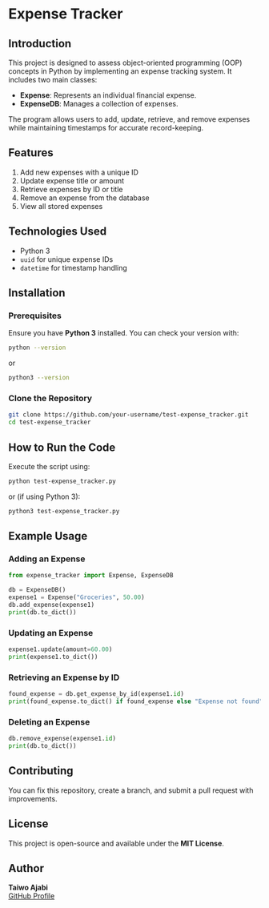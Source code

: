# Expense Tracker  

## Introduction  
This project is designed to assess object-oriented programming (OOP) concepts in Python by implementing an expense tracking system. It includes two main classes:  

- **Expense**: Represents an individual financial expense.  
- **ExpenseDB**: Manages a collection of expenses.  

The program allows users to add, update, retrieve, and remove expenses while maintaining timestamps for accurate record-keeping.  

## Features  
1. Add new expenses with a unique ID  
2. Update expense title or amount  
3. Retrieve expenses by ID or title  
4. Remove an expense from the database  
5. View all stored expenses  

## Technologies Used  
- Python 3  
- `uuid` for unique expense IDs  
- `datetime` for timestamp handling  

## Installation  

### Prerequisites  
Ensure you have **Python 3** installed. You can check your version with:  
```bash
python --version
```
or  
```bash
python3 --version
```

### Clone the Repository  
```bash
git clone https://github.com/your-username/test-expense_tracker.git
cd test-expense_tracker
```

## How to Run the Code  
Execute the script using:  
```bash
python test-expense_tracker.py
```
or (if using Python 3):  
```bash
python3 test-expense_tracker.py
```

## Example Usage  

### Adding an Expense  
```python
from expense_tracker import Expense, ExpenseDB

db = ExpenseDB()
expense1 = Expense("Groceries", 50.00)
db.add_expense(expense1)
print(db.to_dict())
```

### Updating an Expense  
```python
expense1.update(amount=60.00)
print(expense1.to_dict())
```

### Retrieving an Expense by ID  
```python
found_expense = db.get_expense_by_id(expense1.id)
print(found_expense.to_dict() if found_expense else "Expense not found")
```

### Deleting an Expense  
```python
db.remove_expense(expense1.id)
print(db.to_dict())
```

## Contributing  
You can fix this repository, create a branch, and submit a pull request with improvements.  

## License  
This project is open-source and available under the **MIT License**.  

## Author  
**Taiwo Ajabi**  
[GitHub Profile]((https://github.com/AjabiTaiwo))  
